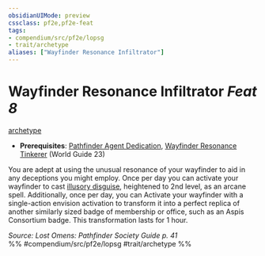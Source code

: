 ```yaml
---
obsidianUIMode: preview
cssclass: pf2e,pf2e-feat
tags:
- compendium/src/pf2e/lopsg
- trait/archetype
aliases: ["Wayfinder Resonance Infiltrator"]
---
```

# Wayfinder Resonance Infiltrator  *Feat 8*  
[archetype](/rules/traits/archetype.md)  

- **Prerequisites**: [Pathfinder Agent Dedication](/compendium/feats/pathfinder-agent-dedication-lowg.md), [Wayfinder Resonance Tinkerer](/compendium/feats/wayfinder-resonance-tinkerer-lowg.md) (World Guide 23)

You are adept at using the unusual resonance of your wayfinder to aid in any deceptions you might employ. Once per day you can activate your wayfinder to cast [illusory disguise](/compendium/spells/illusory-disguise.md), heightened to 2nd level, as an arcane spell. Additionally, once per day, you can Activate your wayfinder with a single-action envision activation to transform it into a perfect replica of another similarly sized badge of membership or office, such as an Aspis Consortium badge. This transformation lasts for 1 hour.

*Source: Lost Omens: Pathfinder Society Guide p. 41*  
%% #compendium/src/pf2e/lopsg #trait/archetype %%